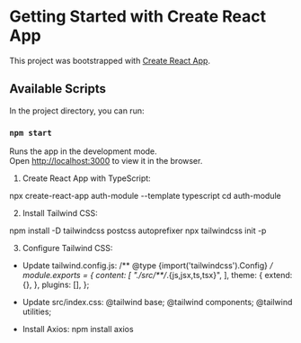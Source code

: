# Getting Started with Create React App

This project was bootstrapped with [Create React App](https://github.com/facebook/create-react-app).

## Available Scripts

In the project directory, you can run:

### `npm start`

Runs the app in the development mode.\
Open [http://localhost:3000](http://localhost:3000) to view it in the browser.

<!-- setup of react applciation setup -->
1. Create React App with TypeScript: 

npx create-react-app auth-module --template typescript
cd auth-module

2. Install Tailwind CSS:

npm install -D tailwindcss postcss autoprefixer
npx tailwindcss init -p


3. Configure Tailwind CSS:

- Update tailwind.config.js:
/** @type {import('tailwindcss').Config} */
module.exports = {
  content: [
    "./src/**/*.{js,jsx,ts,tsx}",
  ],
  theme: {
    extend: {},
  },
  plugins: [],
};

- Update src/index.css:
@tailwind base;
@tailwind components;
@tailwind utilities;

- Install Axios:
npm install axios



